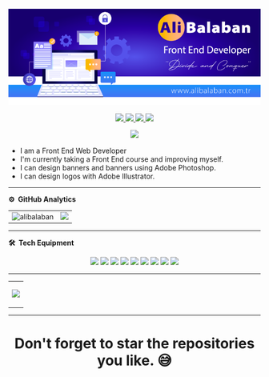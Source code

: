 <p align="center"> <img src="/assets/profile.png" 
         alt="Front End Developer"></p>
<p align="center">
<a href="https://www.linkedin.com/in/alibalaban/"><img src="https://img.shields.io/badge/LinkedIn-0077B5?style=for-the-badge&logo=linkedin&logoColor=white"/> </a>
<a href="https://www.hackerrank.com/alibalaban><img src="https://img.shields.io/badge/-Hackerrank-2EC866?style=for-the-badge&logo=HackerRank&logoColor=white"/> </a>
<a href="https://twitter.com/balabanturk/"><img src="https://img.shields.io/badge/Twitter-1DA1F2?style=for-the-badge&logo=twitter&logoColor=white"/> </a>
<a href="https://www.instagram.com/balabanturk/"><img src="https://img.shields.io/badge/Instagram-E4405F?style=for-the-badge&logo=instagram&logoColor=white"/> </a>
<a href="mailto:ppashazadee@gmail.com"><img src="https://img.shields.io/badge/Gmail-D14836?style=for-the-badge&logo=gmail&logoColor=white"/> </a>
</p>

<p align="center"> <img src="https://komarev.com/ghpvc/?username=alibalaban&label=Profile%20Visits&color=blue&style=plastic%22%20alt=%22alibalaban" /> </p>

- I am a Front End Web Developer
- I'm currently taking a Front End course and improving myself.
- I can design banners and banners using Adobe Photoshop.
- I can design logos with Adobe Illustrator.

---

**⚙️ &nbsp;GitHub Analytics**

<table style="width:100%">
  <tr>
    <td> <img src="https://github-readme-stats.vercel.app/api?username=alibalaban&show_icons=true&theme=dark&locale=en&hide_border=true" alt="alibalaban" /></td>
    <td><img src="https://github-readme-stats.vercel.app/api/top-langs/?username=alibalaban&theme=dark&hide_border=true&layout=compact"></td>
  </tr>
</table>

---

**🛠 &nbsp;Tech Equipment**


<p align="center">
        <img src="https://img.shields.io/badge/html5-%23E34F26.svg?style=for-the-badge&logo=html5&logoColor=white">
        <img src="https://img.shields.io/badge/css3-%231572B6.svg?style=for-the-badge&logo=css3&logoColor=white">
        <img src="https://img.shields.io/badge/javascript-%23323330.svg?style=for-the-badge&logo=javascript&logoColor=%23F7DF1E">
        <img src="https://img.shields.io/badge/bootstrap-%238511FA.svg?style=for-the-badge&logo=bootstrap&logoColor=white">
        <img src="https://img.shields.io/badge/mysql-%2300000f.svg?style=for-the-badge&logo=mysql&logoColor=white">
        <img src="https://img.shields.io/badge/WordPress-%23117AC9.svg?style=for-the-badge&logo=WordPress&logoColor=white">
        <img src="https://img.shields.io/badge/apache-%23D42029.svg?style=for-the-badge&logo=apache&logoColor=white">
        <img src="https://img.shields.io/badge/adobe%20photoshop-%2331A8FF.svg?style=for-the-badge&logo=adobe%20photoshop&logoColor=white">
        <img src="https://img.shields.io/badge/adobe%20illustrator-%23FF9A00.svg?style=for-the-badge&logo=adobe%20illustrator&logoColor=white">
</p>

---

<table align="center">
  <tbody>
    <tr>
      <td>
      <p align="center" width="100%">
        <img height="50%" width="auto" src ="https://github-trophies.vercel.app/?username=alibalaban&theme=chalk&row=1&column=5">
      </p>
      </td>
    </tr>
  </tbody>
</table>

---

<div align="center">

# Don't forget to star the repositories you like. 😅

</div>
